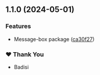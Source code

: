 ## 1.1.0 (2024-05-01)


### Features

- Message-box package ([ca30f27](https://github.com/DSI-HUG/ngx-components/commit/ca30f2791b4b013bedf38839e2bc2aed296c2acc))


### ❤️  Thank You

- Badisi
